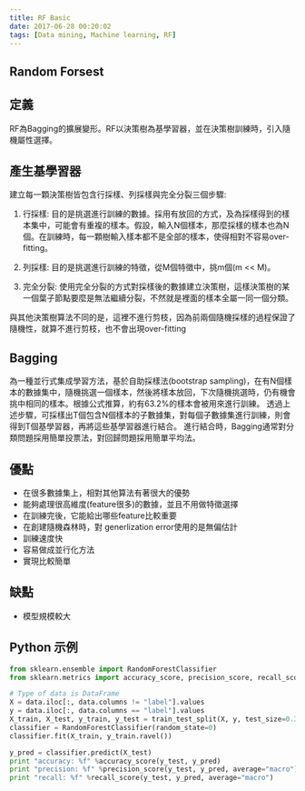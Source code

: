 ```yaml
---
title: RF Basic
date: 2017-06-28 00:20:02
tags: [Data mining, Machine learning, RF]
---
```

## Random Forsest

## 定義
RF為Bagging的擴展變形。RF以決策樹為基學習器，並在決策樹訓練時，引入隨機屬性選擇。

## 產生基學習器
建立每一顆決策樹皆包含行採樣、列採樣與完全分裂三個步驟:

1. 行採樣: 目的是挑選進行訓練的數據。採用有放回的方式，及為採樣得到的樣本集中，可能會有重複的樣本。假設，輸入N個樣本，那麼採樣的樣本也為N個。在訓練時，每一顆樹輸入樣本都不是全部的樣本，使得相對不容易over-fitting。

2. 列採樣: 目的是挑選進行訓練的特徵，從M個特徵中，挑m個(m << M)。

3. 完全分裂: 使用完全分裂的方式對採樣後的數據建立決策樹，這樣決策樹的某一個葉子節點要麼是無法繼續分裂，不然就是裡面的樣本全屬一同一個分類。

與其他決策樹算法不同的是，這裡不進行剪枝，因為前兩個隨機採樣的過程保證了隨機性，就算不進行剪枝，也不會出現over-fitting

## Bagging
為一種並行式集成學習方法，基於自助採樣法(bootstrap sampling)，在有N個樣本的數據集中，隨機挑選一個樣本，然後將樣本放回，下次隨機挑選時，仍有機會挑中相同的樣本。根據公式推算，約有63.2%的樣本會被用來進行訓練。
透過上述步驟，可採樣出T個包含N個樣本的子數據集，對每個子數據集進行訓練，則會得到T個基學習器，再將這些基學習器進行結合。
進行結合時，Bagging通常對分類問題採用簡單投票法，對回歸問題採用簡單平均法。

## 優點
- 在很多數據集上，相對其他算法有著很大的優勢
- 能夠處理很高維度(feature很多)的數據，並且不用做特徵選擇
- 在訓練完後，它能給出哪些feature比較重要
- 在創建隨機森林時，對 generlization error使用的是無偏估計
- 訓練速度快
- 容易做成並行化方法
- 實現比較簡單

## 缺點
- 模型規模較大

## Python 示例
```python
from sklearn.ensemble import RandomForestClassifier
from sklearn.metrics import accuracy_score, precision_score, recall_score

# Type of data is DataFrame
X = data.iloc[:, data.columns != "label"].values
y = data.iloc[:, data.columns == "label"].values
X_train, X_test, y_train, y_test = train_test_split(X, y, test_size=0.3, random_state=0)
classifier = RandomForestClassifier(random_state=0)
classifier.fit(X_train, y_train.ravel())

y_pred = classifier.predict(X_test)
print "accuracy: %f" %accuracy_score(y_test, y_pred)
print "precision: %f" %precision_score(y_test, y_pred, average="macro")
print "recall: %f" %recall_score(y_test, y_pred, average="macro")
```


